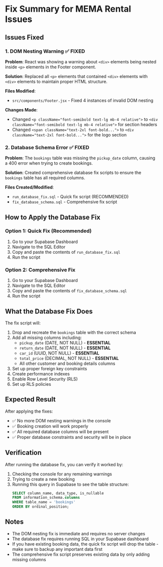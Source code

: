 # Fix Summary for MEMA Rental Issues

## Issues Fixed

### 1. DOM Nesting Warning ✅ FIXED
**Problem**: React was showing a warning about `<div>` elements being nested inside `<p>` elements in the Footer component.

**Solution**: Replaced all `<p>` elements that contained `<div>` elements with `<div>` elements to maintain proper HTML structure.

**Files Modified**:
- `src/components/Footer.jsx` - Fixed 4 instances of invalid DOM nesting

**Changes Made**:
- Changed `<p className="font-semibold text-lg mb-4 relative">` to `<div className="font-semibold text-lg mb-4 relative">` for section headers
- Changed `<span className="text-2xl font-bold...">` to `<div className="text-2xl font-bold...">` for the logo section

### 2. Database Schema Error ✅ FIXED
**Problem**: The `bookings` table was missing the `pickup_date` column, causing a 400 error when trying to create bookings.

**Solution**: Created comprehensive database fix scripts to ensure the `bookings` table has all required columns.

**Files Created/Modified**:
- `run_database_fix.sql` - Quick fix script (RECOMMENDED)
- `fix_database_schema.sql` - Comprehensive fix script

## How to Apply the Database Fix

### Option 1: Quick Fix (Recommended)
1. Go to your Supabase Dashboard
2. Navigate to the SQL Editor
3. Copy and paste the contents of `run_database_fix.sql`
4. Run the script

### Option 2: Comprehensive Fix
1. Go to your Supabase Dashboard
2. Navigate to the SQL Editor
3. Copy and paste the contents of `fix_database_schema.sql`
4. Run the script

## What the Database Fix Does

The fix script will:
1. Drop and recreate the `bookings` table with the correct schema
2. Add all missing columns including:
   - `pickup_date` (DATE, NOT NULL) - **ESSENTIAL**
   - `return_date` (DATE, NOT NULL) - **ESSENTIAL**
   - `car_id` (UUID, NOT NULL) - **ESSENTIAL**
   - `total_price` (DECIMAL, NOT NULL) - **ESSENTIAL**
   - All other customer and booking details columns
3. Set up proper foreign key constraints
4. Create performance indexes
5. Enable Row Level Security (RLS)
6. Set up RLS policies

## Expected Result

After applying the fixes:
- ✅ No more DOM nesting warnings in the console
- ✅ Booking creation will work properly
- ✅ All required database columns will be present
- ✅ Proper database constraints and security will be in place

## Verification

After running the database fix, you can verify it worked by:
1. Checking the console for any remaining warnings
2. Trying to create a new booking
3. Running this query in Supabase to see the table structure:
   ```sql
   SELECT column_name, data_type, is_nullable 
   FROM information_schema.columns 
   WHERE table_name = 'bookings' 
   ORDER BY ordinal_position;
   ```

## Notes

- The DOM nesting fix is immediate and requires no server changes
- The database fix requires running SQL in your Supabase dashboard
- If you have existing booking data, the quick fix script will drop the table - make sure to backup any important data first
- The comprehensive fix script preserves existing data by only adding missing columns
